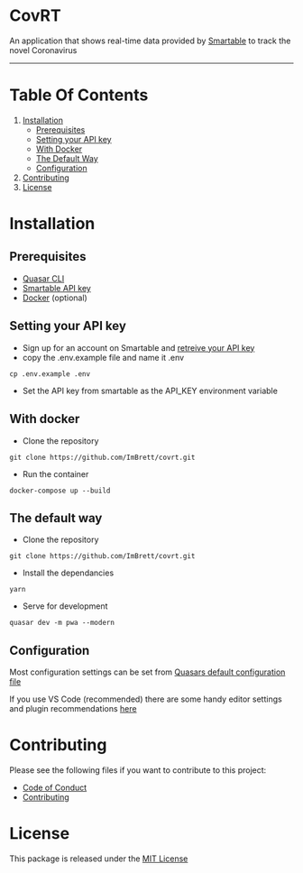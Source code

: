 # CovRT

An application that shows real-time data provided by [Smartable](https://smartable.ai) to track the novel Coronavirus

---
# Table Of Contents
1. [Installation](#installation)
    + [Prerequisites](#prerequisites)
    + [Setting your API key](#setting-your-api-key)
    + [With Docker](#with-docker)
    + [The Default Way](#the-default-way)
    + [Configuration](#configuration)
2. [Contributing](#contributing)
3. [License](#license)

# Installation
## Prerequisites
* [Quasar CLI](https://quasar.dev/quasar-cli/installation)
* [Smartable API key](smartable.ai)
* [Docker](https://www.docker.com/get-started) (optional)

## Setting your API key
* Sign up for an account on Smartable and [retreive your API key](https://developer.smartable.ai/api-details#api=coronavirus&operation=stats)
* copy the .env.example file and name it .env
```shell
cp .env.example .env
```
* Set the API key from smartable as the API_KEY environment variable

## With docker
* Clone the repository
```shell
git clone https://github.com/ImBrett/covrt.git
```

* Run the container
```shell
docker-compose up --build
```

## The default way
* Clone the repository
```shell
git clone https://github.com/ImBrett/covrt.git
```

* Install the dependancies
```shell
yarn
```

* Serve for development
```shell
quasar dev -m pwa --modern
```

## Configuration
Most configuration settings can be set from [Quasars default configuration file](./quasar.conf.js)

If you use VS Code (recommended) there are some handy editor settings and plugin recommendations [here](https://quasar.dev/start/vs-code-configuration)

# Contributing
Please see the following files if you want to contribute to this project:
* [Code of Conduct](./.github/CODE_OF_CONDUCT.md)
* [Contributing](./.github/CONTRIBUTING.md)

# License
This package is released under the [MIT License](LICENSE)

